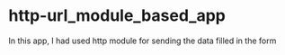 # http-url_module_based_app
In this app, I had used http module for  sending the data filled in the form 
